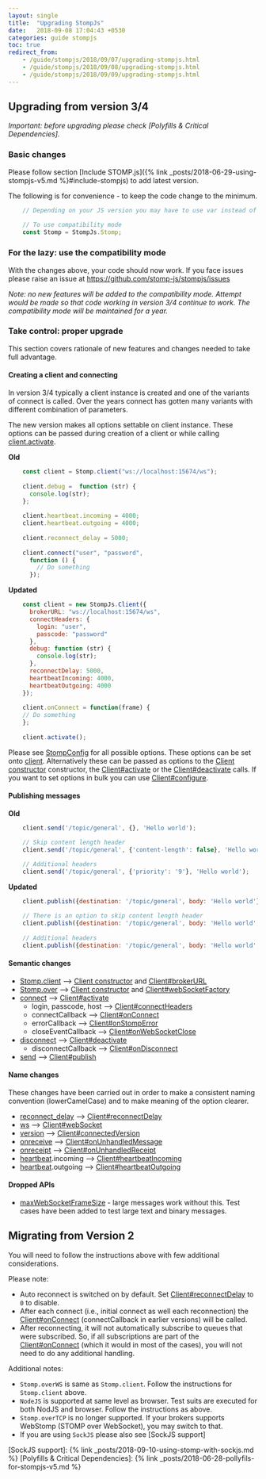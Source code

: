 ```yaml
---
layout: single
title:  "Upgrading StompJs"
date:   2018-09-08 17:04:43 +0530
categories: guide stompjs
toc: true
redirect_from:
    - /guide/stompjs/2018/09/07/upgrading-stompjs.html
    - /guide/stompjs/2018/09/08/upgrading-stompjs.html
    - /guide/stompjs/2018/09/09/upgrading-stompjs.html
---
```


## Upgrading from version 3/4

*Important: before upgrading please check [Polyfills & Critical Dependencies].*

### Basic changes

Please follow section [Include STOMP.js]({% link _posts/2018-06-29-using-stompjs-v5.md %}#include-stompjs)
to add latest version.

The following is for convenience - to keep the code change to the minimum.

```javascript
    // Depending on your JS version you may have to use var instead of const 
     
    // To use compatibility mode
    const Stomp = StompJs.Stomp;
```

### For the lazy: use the compatibility mode

With the changes above, your code should now work. If you face issues please
raise an issue at https://github.com/stomp-js/stompjs/issues

*Note: no new features will be added to the compatibility mode.
Attempt would be made so that code working in version 3/4 continue
to work. The compatibility mode will be maintained for a year.*


### Take control: proper upgrade

This section covers rationale of new features and 
changes needed to take full advantage.

#### Creating a client and connecting

In version 3/4 typically a client instance is created and one of the
variants of connect is called.
Over the years connect has gotten many variants with different
combination of parameters.

The new version makes all options settable on client instance.
These options can be passed during creation of a client or while
calling [client.activate](/api-docs/latest/classes/Client.html#activate).

**Old**

```javascript
    const client = Stomp.client("ws://localhost:15674/ws");
    
    client.debug =  function (str) {
      console.log(str);
    };
    
    client.heartbeat.incoming = 4000;
    client.heartbeat.outgoing = 4000;
    
    client.reconnect_delay = 5000;
    
    client.connect("user", "password",
      function () {
        // Do something
      });
```

**Updated**

```javascript
    const client = new StompJs.Client({
      brokerURL: "ws://localhost:15674/ws",
      connectHeaders: {
        login: "user",
        passcode: "password"
      },
      debug: function (str) {
        console.log(str);
      },
      reconnectDelay: 5000,
      heartbeatIncoming: 4000,
      heartbeatOutgoing: 4000
    });
    
    client.onConnect = function(frame) {
    // Do something
    };
    
    client.activate();
```

Please see [StompConfig](/api-docs/latest/classes/StompConfig.html) for all possible options.
These options can be set onto [client](/api-docs/latest/classes/Client.html).
Alternatively these can be passed
as options to the [Client constructor](/api-docs/latest/classes/Client.html#constructor) constructor,
the [Client#activate](/api-docs/latest/classes/Client.html#activate)
or the [Client#deactivate](/api-docs/latest/classes/Client.html#deactivate) calls.
If you want to set options in bulk you can use [Client#configure](/api-docs/latest/classes/Client.html#configure).

#### Publishing messages

**Old**

```javascript
    client.send('/topic/general', {}, 'Hello world');

    // Skip content length header
    client.send('/topic/general', {'content-length': false}, 'Hello world');
 
    // Additional headers
    client.send('/topic/general', {'priority': '9'}, 'Hello world');
```

**Updated**

```javascript
    client.publish({destination: '/topic/general', body: 'Hello world'});

    // There is an option to skip content length header
    client.publish({destination: '/topic/general', body: 'Hello world', skipContentLengthHeader: true});
    
    // Additional headers
    client.publish({destination: '/topic/general', body: 'Hello world', headers: {'priority': '9'}});
```

#### Semantic changes

- [Stomp.client](/api-docs/latest/classes/Stomp.html#client) --> [Client constructor](/api-docs/latest/classes/Client.html#constructor)
  and [Client#brokerURL](/api-docs/latest/classes/Client.html#brokerURL)
- [Stomp.over](/api-docs/latest/classes/Stomp.html#over) --> [Client constructor](/api-docs/latest/classes/Client.html#constructor)
  and [Client#webSocketFactory](/api-docs/latest/classes/Client.html#webSocketFactory)
- [connect](/api-docs/latest/classes/CompatClient.html#connect) --> [Client#activate](/api-docs/latest/classes/Client.html#activate)
    - login, passcode, host --> [Client#connectHeaders](/api-docs/latest/classes/Client.html#connectHeaders)
    - connectCallback --> [Client#onConnect](/api-docs/latest/classes/Client.html#onConnect) 
    - errorCallback --> [Client#onStompError](/api-docs/latest/classes/Client.html#onStompError)
    - closeEventCallback --> [Client#onWebSocketClose](/api-docs/latest/classes/Client.html#onWebSocketClose) 
- [disconnect](/api-docs/latest/classes/CompatClient.html#disconnect) --> [Client#deactivate](/api-docs/latest/classes/Client.html#deactivate)
    - disconnectCallback --> [Client#onDisconnect](/api-docs/latest/classes/Client.html#onDisconnect)
- [send](/api-docs/latest/classes/CompatClient.html#send) --> [Client#publish](/api-docs/latest/classes/Client.html#publish)

#### Name changes

These changes have been carried out in order to make a consistent naming convention (lowerCamelCase)
and to make meaning of the option clearer.

- [reconnect_delay](/api-docs/latest/classes/CompatClient.html#reconnect_delay) --> [Client#reconnectDelay](/api-docs/latest/classes/Client.html#reconnectDelay)
- [ws](/api-docs/latest/classes/CompatClient.html#ws) --> [Client#webSocket](/api-docs/latest/classes/Client.html#webSocket)
- [version](/api-docs/latest/classes/CompatClient.html#version) --> [Client#connectedVersion](/api-docs/latest/classes/Client.html#connectedVersion)
- [onreceive](/api-docs/latest/classes/CompatClient.html#onreceive) --> [Client#onUnhandledMessage](/api-docs/latest/classes/Client.html#onUnhandledMessage)
- [onreceipt](/api-docs/latest/classes/CompatClient.html#onreceipt) --> [Client#onUnhandledReceipt](/api-docs/latest/classes/Client.html#onUnhandledReceipt)
- [heartbeat](/api-docs/latest/classes/CompatClient.html#heartbeat).incoming --> [Client#heartbeatIncoming](/api-docs/latest/classes/Client.html#heartbeatIncoming)
- [heartbeat](/api-docs/latest/classes/CompatClient.html#heartbeat).outgoing --> [Client#heartbeatOutgoing](/api-docs/latest/classes/Client.html#heartbeatOutgoing)

#### Dropped APIs

- [maxWebSocketFrameSize](/api-docs/latest/classes/CompatClient.html#maxWebSocketFrameSize) -  large messages
  work without this. Test cases have been added to test large text and binary messages.

## Migrating from Version 2

You will need to follow the instructions above with few additional considerations.

Please note:

* Auto reconnect is switched on by default.
  Set [Client#reconnectDelay](/api-docs/latest/classes/Client.html#reconnectDelay) to `0` to disable.
* After each connect (i.e., initial connect as well each reconnection) the 
  [Client#onConnect](/api-docs/latest/classes/Client.html#onConnect) (connectCallback in earlier versions)
  will be called.
* After reconnecting, it will not automatically subscribe to queues that were subscribed.
  So, if all subscriptions are part of the 
  [Client#onConnect](/api-docs/latest/classes/Client.html#onConnect) (which it would in most of the cases),
  you will not need to do any additional handling.

Additional notes:

- `Stomp.overWS` is same as `Stomp.client`. Follow the instructions for `Stomp.client` above.
- `NodeJS` is supported at same level as browser. Test suits are executed for both NodJS and browser.
  Follow the instructions as above.
- `Stomp.overTCP` is no longer supported. If your brokers supports WebStomp (STOMP over WebSocket),
  you may switch to that.
- If you are using `SockJS` please also see [SockJS support]
  
[SockJS support]: {% link _posts/2018-09-10-using-stomp-with-sockjs.md %}
[Polyfills & Critical Dependencies]: {% link _posts/2018-06-28-pollyfils-for-stompjs-v5.md %}
